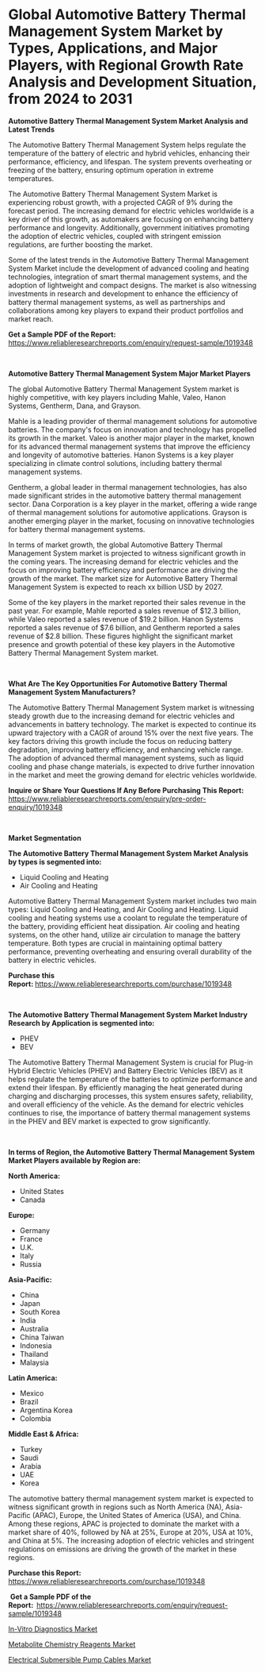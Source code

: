 <p><h1>Global Automotive Battery Thermal Management System Market by Types, Applications, and Major Players, with Regional Growth Rate Analysis and Development Situation, from 2024 to 2031</h1></p><p><strong>Automotive Battery Thermal Management System Market Analysis and Latest Trends</strong></p>
<p><p>The Automotive Battery Thermal Management System helps regulate the temperature of the battery of electric and hybrid vehicles, enhancing their performance, efficiency, and lifespan. The system prevents overheating or freezing of the battery, ensuring optimum operation in extreme temperatures. </p><p>The Automotive Battery Thermal Management System Market is experiencing robust growth, with a projected CAGR of 9% during the forecast period. The increasing demand for electric vehicles worldwide is a key driver of this growth, as automakers are focusing on enhancing battery performance and longevity. Additionally, government initiatives promoting the adoption of electric vehicles, coupled with stringent emission regulations, are further boosting the market.</p><p>Some of the latest trends in the Automotive Battery Thermal Management System Market include the development of advanced cooling and heating technologies, integration of smart thermal management systems, and the adoption of lightweight and compact designs. The market is also witnessing investments in research and development to enhance the efficiency of battery thermal management systems, as well as partnerships and collaborations among key players to expand their product portfolios and market reach.</p></p>
<p><strong>Get a Sample PDF of the Report:&nbsp;</strong> <a href="https://www.reliableresearchreports.com/enquiry/request-sample/1019348">https://www.reliableresearchreports.com/enquiry/request-sample/1019348</a></p>
<p>&nbsp;</p>
<p><strong>Automotive Battery Thermal Management System Major Market Players</strong></p>
<p><p>The global Automotive Battery Thermal Management System market is highly competitive, with key players including Mahle, Valeo, Hanon Systems, Gentherm, Dana, and Grayson. </p><p>Mahle is a leading provider of thermal management solutions for automotive batteries. The company's focus on innovation and technology has propelled its growth in the market. Valeo is another major player in the market, known for its advanced thermal management systems that improve the efficiency and longevity of automotive batteries. Hanon Systems is a key player specializing in climate control solutions, including battery thermal management systems. </p><p>Gentherm, a global leader in thermal management technologies, has also made significant strides in the automotive battery thermal management sector. Dana Corporation is a key player in the market, offering a wide range of thermal management solutions for automotive applications. Grayson is another emerging player in the market, focusing on innovative technologies for battery thermal management systems.</p><p>In terms of market growth, the global Automotive Battery Thermal Management System market is projected to witness significant growth in the coming years. The increasing demand for electric vehicles and the focus on improving battery efficiency and performance are driving the growth of the market. The market size for Automotive Battery Thermal Management System is expected to reach xx billion USD by 2027.</p><p>Some of the key players in the market reported their sales revenue in the past year. For example, Mahle reported a sales revenue of $12.3 billion, while Valeo reported a sales revenue of $19.2 billion. Hanon Systems reported a sales revenue of $7.6 billion, and Gentherm reported a sales revenue of $2.8 billion. These figures highlight the significant market presence and growth potential of these key players in the Automotive Battery Thermal Management System market.</p></p>
<p>&nbsp;</p>
<p><strong>What Are The Key Opportunities For Automotive Battery Thermal Management System Manufacturers?</strong></p>
<p><p>The Automotive Battery Thermal Management System market is witnessing steady growth due to the increasing demand for electric vehicles and advancements in battery technology. The market is expected to continue its upward trajectory with a CAGR of around 15% over the next five years. The key factors driving this growth include the focus on reducing battery degradation, improving battery efficiency, and enhancing vehicle range. The adoption of advanced thermal management systems, such as liquid cooling and phase change materials, is expected to drive further innovation in the market and meet the growing demand for electric vehicles worldwide.</p></p>
<p><strong>Inquire or Share Your Questions If Any Before Purchasing This Report:</strong> <a href="https://www.reliableresearchreports.com/enquiry/pre-order-enquiry/1019348">https://www.reliableresearchreports.com/enquiry/pre-order-enquiry/1019348</a></p>
<p>&nbsp;</p>
<p><strong>Market Segmentation</strong></p>
<p><strong>The Automotive Battery Thermal Management System Market Analysis by types is segmented into:</strong></p>
<p><ul><li>Liquid Cooling and Heating</li><li>Air Cooling and Heating</li></ul></p>
<p><p>Automotive Battery Thermal Management System market includes two main types: Liquid Cooling and Heating, and Air Cooling and Heating. Liquid cooling and heating systems use a coolant to regulate the temperature of the battery, providing efficient heat dissipation. Air cooling and heating systems, on the other hand, utilize air circulation to manage the battery temperature. Both types are crucial in maintaining optimal battery performance, preventing overheating and ensuring overall durability of the battery in electric vehicles.</p></p>
<p><strong>Purchase this Report:&nbsp;</strong><a href="https://www.reliableresearchreports.com/purchase/1019348">https://www.reliableresearchreports.com/purchase/1019348</a></p>
<p>&nbsp;</p>
<p><strong>The Automotive Battery Thermal Management System Market Industry Research by Application is segmented into:</strong></p>
<p><ul><li>PHEV</li><li>BEV</li></ul></p>
<p><p>The Automotive Battery Thermal Management System is crucial for Plug-in Hybrid Electric Vehicles (PHEV) and Battery Electric Vehicles (BEV) as it helps regulate the temperature of the batteries to optimize performance and extend their lifespan. By efficiently managing the heat generated during charging and discharging processes, this system ensures safety, reliability, and overall efficiency of the vehicle. As the demand for electric vehicles continues to rise, the importance of battery thermal management systems in the PHEV and BEV market is expected to grow significantly.</p></p>
<p>&nbsp;</p>
<p><strong>In terms of Region, the Automotive Battery Thermal Management System Market Players available by Region are:</strong></p>
<p>
    <p> <strong> North America: </strong>
        <ul>
            <li>United States</li>
            <li>Canada</li>
        </ul>
        </p> 
    <p> <strong> Europe: </strong>
        <ul>
            <li>Germany</li>
            <li>France</li>
            <li>U.K.</li>
            <li>Italy</li>
            <li>Russia</li>
        </ul>
        </p> 
    <p> <strong> Asia-Pacific: </strong>
        <ul>
            <li>China</li>
            <li>Japan</li>
            <li>South Korea</li>
            <li>India</li>
            <li>Australia</li>
            <li>China Taiwan</li>
            <li>Indonesia</li>
            <li>Thailand</li>
            <li>Malaysia</li>
        </ul>
        </p> 
    <p> <strong> Latin America: </strong>
        <ul>
            <li>Mexico</li>
            <li>Brazil</li>
            <li>Argentina Korea</li>
            <li>Colombia</li>
        </ul>
        </p> 
    <p> <strong> Middle East & Africa: </strong>
        <ul>
            <li>Turkey</li>
            <li>Saudi</li>
            <li>Arabia</li>
            <li>UAE</li>
            <li>Korea</li>
        </ul>
    </p>
    </p>
<p><p>The automotive battery thermal management system market is expected to witness significant growth in regions such as North America (NA), Asia-Pacific (APAC), Europe, the United States of America (USA), and China. Among these regions, APAC is projected to dominate the market with a market share of 40%, followed by NA at 25%, Europe at 20%, USA at 10%, and China at 5%. The increasing adoption of electric vehicles and stringent regulations on emissions are driving the growth of the market in these regions.</p></p>
<p><strong>Purchase this Report: </strong><a href="https://www.reliableresearchreports.com/purchase/1019348">https://www.reliableresearchreports.com/purchase/1019348</a></p>
<p>&nbsp;<strong>Get a Sample PDF of the Report:&nbsp;&nbsp;</strong><a href="https://www.reliableresearchreports.com/enquiry/request-sample/1019348">https://www.reliableresearchreports.com/enquiry/request-sample/1019348</a></p>
<p><strong></strong></p>
<p><p><a href="https://view.publitas.com/reportprime-1/in-vitro-diagnostics-market-size-and-examines-its-market-scope-with-a-primary-focus-on-growth-opportunities-and-forecasted-trends-spanning-from-2023-to-2030/">In-Vitro Diagnostics Market</a></p><p><a href="https://view.publitas.com/reportprime-1/metabolite-chemistry-reagents-market-research-report-provides-critical-insights-that-can-help-shape-business-development-and-investment-strategies/">Metabolite Chemistry Reagents Market</a></p><p><a href="https://view.publitas.com/reportprime-1/electrical-submersible-pump-cables-market-size-market-share-and-global-market-analysis-report-2023-2030/">Electrical Submersible Pump Cables Market</a></p></p>